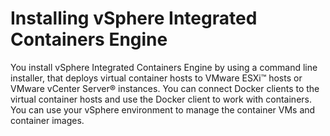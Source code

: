 # Installing vSphere Integrated Containers Engine

You install vSphere Integrated Containers Engine by using a command line installer, that deploys virtual container hosts to VMware ESXi&trade; hosts or VMware vCenter Server&reg; instances. You can connect Docker clients to the virtual container hosts and use the Docker client to work with containers. You can use your vSphere environment to manage the container VMs and container images.
